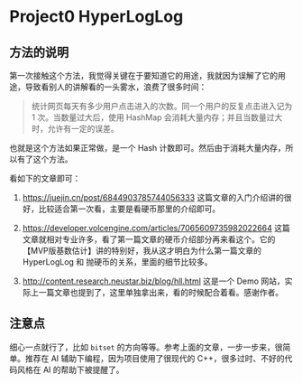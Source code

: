 # Project0 HyperLogLog

## 方法的说明

第一次接触这个方法，我觉得关键在于要知道它的用途，我就因为误解了它的用途，导致看别人的讲解看的一头雾水，浪费了很多时间：

> 统计网页每天有多少用户点击进入的次数。同一个用户的反复点击进入记为 1 次。当数量过大后，使用 HashMap 会消耗大量内存；并且当数量过大时，允许有一定的误差。

也就是这个方法如果正常做，是一个 Hash 计数即可。然后由于消耗大量内存，所以有了这个方法。

看如下的文章即可：

1. https://juejin.cn/post/6844903785744056333
这篇文章的入门介绍讲的很好，比较适合第一次看，主要是看硬币那里的介绍即可。

2. https://developer.volcengine.com/articles/7065609735982022664
这篇文章就相对专业许多，看了第一篇文章的硬币介绍部分再来看这个。它的【MVP版基数估计】讲的特别好，我从这才明白为什么第一篇文章的 HyperLogLog 和 抛硬币的关系，里面的细节比较多。

3. http://content.research.neustar.biz/blog/hll.html
这是一个 Demo 网站，实际上一篇文章也提到了，这里单独拿出来，看的时候配合着看。感谢作者。


## 注意点

细心一点就行了，比如 `bitset` 的方向等等。参考上面的文章，一步一步来，很简单。推荐在 AI 辅助下编程，因为项目使用了很现代的 C++，很多过时、不好的代码风格在 AI 的帮助下被提醒了。